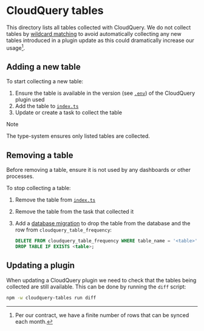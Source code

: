 # CloudQuery tables
This directory lists all tables collected with CloudQuery.
We do not collect tables by [wildcard matching](https://docs.cloudquery.io/docs/advanced/performance-tuning#use-wildcard-matching) 
to avoid automatically collecting any new tables introduced in a plugin update as this could dramatically increase our usage[^1].

## Adding a new table
To start collecting a new table:
1. Ensure the table is available in the version (see [`.env`](../../.env)) of the CloudQuery plugin used
2. Add the table to [`index.ts`](./src/index.ts)
3. Update or create a task to collect the table

> [!NOTE]
> The type-system ensures only listed tables are collected.

## Removing a table
Before removing a table, ensure it is not used by any dashboards or other processes.

To stop collecting a table:
1. Remove the table from [`index.ts`](./src/index.ts)
2. Remove the table from the task that collected it
3. Add a [database migration](../common/prisma/migrations) to drop the table from the database and the row from `cloudquery_table_frequency`:

   ```sql
   DELETE FROM cloudquery_table_frequency WHERE table_name = '<table>';
   DROP TABLE IF EXISTS <table>;
   ```

[^1]: Per our contract, we have a finite number of rows that can be synced each month.

## Updating a plugin
When updating a CloudQuery plugin we need to check that the tables being collected are still available.
This can be done by running the `diff` script:

```bash
npm -w cloudquery-tables run diff
```
